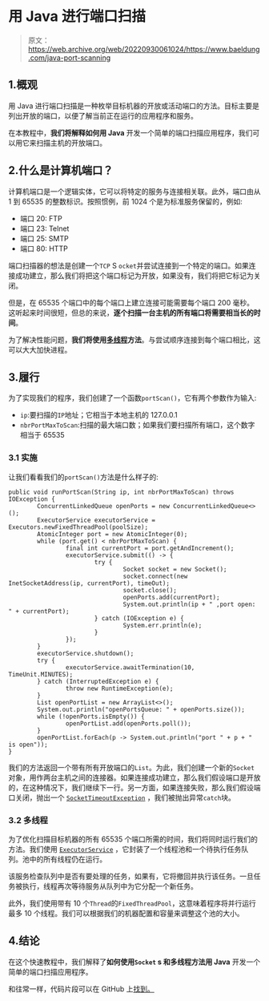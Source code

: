 # 用 Java 进行端口扫描

> 原文：<https://web.archive.org/web/20220930061024/https://www.baeldung.com/java-port-scanning>

## 1.概观

用 Java 进行端口扫描是一种枚举目标机器的开放或活动端口的方法。目标主要是列出开放的端口，以便了解当前正在运行的应用程序和服务。

在本教程中，**我们将解释如何用 Java** 开发一个简单的端口扫描应用程序，我们可以用它来扫描主机的开放端口。

## 2.什么是计算机端口？

计算机端口是一个逻辑实体，它可以将特定的服务与连接相关联。此外，端口由从 1 到 65535 的整数标识。按照惯例，前 1024 个是为标准服务保留的，例如:

*   端口 20: FTP
*   端口 23: Telnet
*   端口 25: SMTP
*   端口 80: HTTP

端口扫描器的想法是创建一个`TCP` S `ocket`并尝试连接到一个特定的端口。如果连接成功建立，那么我们将把这个端口标记为开放，如果没有，我们将把它标记为关闭。

但是，在 65535 个端口中的每个端口上建立连接可能需要每个端口 200 毫秒。这听起来时间很短，但总的来说，**逐个扫描一台主机的所有端口将需要相当长的时间**。

为了解决性能问题，**我们将使用[多线程](/web/20221208143856/https://www.baeldung.com/cs/multithreaded-algorithms)方法**。与尝试顺序连接到每个端口相比，这可以大大加快进程。

## 3.履行

为了实现我们的程序，我们创建了一个函数`portScan()`，它有两个参数作为输入:

*   `ip`:要扫描的`IP`地址；它相当于本地主机的 127.0.0.1
*   `nbrPortMaxToScan`:扫描的最大端口数；如果我们要扫描所有端口，这个数字相当于 65535

### 3.1 实施

让我们看看我们的`portScan()`方法是什么样子的:

```
public void runPortScan(String ip, int nbrPortMaxToScan) throws IOException {
        ConcurrentLinkedQueue openPorts = new ConcurrentLinkedQueue<>();
        ExecutorService executorService = Executors.newFixedThreadPool(poolSize);
        AtomicInteger port = new AtomicInteger(0);
        while (port.get() < nbrPortMaxToScan) {
                final int currentPort = port.getAndIncrement();
                executorService.submit(() -> {
                        try {
                                Socket socket = new Socket();
                                socket.connect(new InetSocketAddress(ip, currentPort), timeOut);
                                socket.close();
                                openPorts.add(currentPort);
                                System.out.println(ip + " ,port open: " + currentPort);
                        } catch (IOException e) {
                                System.err.println(e);
                        }
                });
        }
        executorService.shutdown();
        try {
                executorService.awaitTermination(10, TimeUnit.MINUTES);
        } catch (InterruptedException e) {
                throw new RuntimeException(e);
        }
        List openPortList = new ArrayList<>();
        System.out.println("openPortsQueue: " + openPorts.size());
        while (!openPorts.isEmpty()) {
                openPortList.add(openPorts.poll());
        }
        openPortList.forEach(p -> System.out.println("port " + p + " is open"));
}
```

我们的方法返回一个带有所有开放端口的`List`。为此，我们创建一个新的`Socket` 对象，用作两台主机之间的连接器。如果连接成功建立，那么我们假设端口是开放的，在这种情况下，我们继续下一行。另一方面，如果连接失败，那么我们假设端口关闭，抛出一个 [`SocketTimeoutException`](/web/20221208143856/https://www.baeldung.com/java-socket-connection-read-timeout) ，我们被抛出异常`catch`块。

### 3.2 多线程

为了优化扫描目标机器的所有 65535 个端口所需的时间，我们将同时运行我们的方法。我们使用 [`ExecutorService`](/web/20221208143856/https://www.baeldung.com/java-executor-service-tutorial) ，它封装了一个线程池和一个待执行任务队列。池中的所有线程仍在运行。

该服务检查队列中是否有要处理的任务，如果有，它将撤回并执行该任务。一旦任务被执行，线程再次等待服务从队列中为它分配一个新任务。

此外，我们使用带有 10 个`Thread`的`FixedThreadPool`，这意味着程序将并行运行最多 10 个线程。我们可以根据我们的机器配置和容量来调整这个池的大小。

## 4.结论

在这个快速教程中，我们解释了**如何使用`Socket` s 和多线程方法用 Java** 开发一个简单的端口扫描应用程序。

和往常一样，代码片段可以在 GitHub 上[找到。](https://web.archive.org/web/20221208143856/https://github.com/eugenp/tutorials/tree/master/core-java-modules/core-java-networking-3)